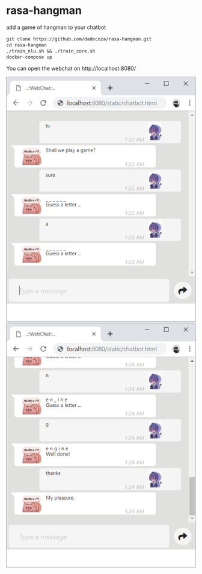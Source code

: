 # rasa-hangman
add a game of hangman to your chatbot

```console
git clone https://github.com/dadecoza/rasa-hangman.git
cd rasa-hangman
./train_nlu.sh && ./train_core.sh
docker-compose up
```

You can open the webchat on http://localhost:8080/

![screenshot](https://raw.githubusercontent.com/dadecoza/rasa-hangman/master/webchat/rasa-simple-webchat/webchat/static/screenshot_1.png)
![screenshot](https://raw.githubusercontent.com/dadecoza/rasa-hangman/master/webchat/rasa-simple-webchat/webchat/static/screenshot_2.png)
